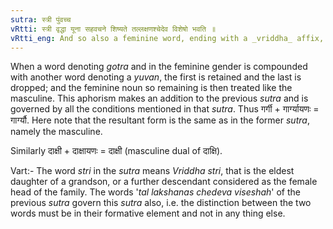 ```yaml
---
sutra: स्त्री पुंवच्च
vRtti: स्त्री वृद्धा यूना सहवचने शिष्यते तल्लक्षणश्चेदेव विशेषो भवति ॥
vRtti_eng: And so also a feminine word, ending with a _vriddha_ affix, when similarly spoken along with the same word but which ends with a _yuvan_ affix, is only retained; and it is treated like a masculine.
---
```

When a word denoting _gotra_ and in the feminine gender is compounded with another word denoting a _yuvan_, the first is retained and the last is dropped; and the feminine noun so remaining is then treated like the masculine. This aphorism makes an addition to the previous _sutra_ and is governed by all the conditions mentioned in that _sutra_. Thus गर्गी + गार्ग्यायणः = गार्ग्यौ. Here note that the resultant form is the same as in the former _sutra_, namely the masculine.

Similarly दाक्षी + दाक्षायणः = दाक्षी (masculine dual of दाक्षि).

Vart:- The word _stri_ in the _sutra_ means _Vriddha_ _stri_, that is the eldest daughter of a grandson, or a further descendant considered as the female head of the family. The words '_tal_ _lakshanas_ _chedeva_ _viseshah_' of the previous _sutra_ govern this _sutra_ also, i.e. the distinction between the two words must be in their formative element and not in any thing else.
